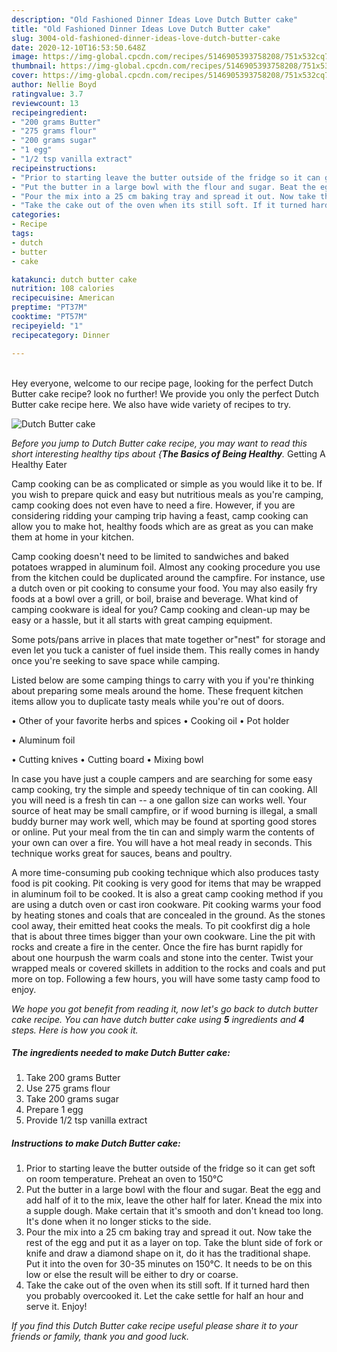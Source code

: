 ```yaml
---
description: "Old Fashioned Dinner Ideas Love Dutch Butter cake"
title: "Old Fashioned Dinner Ideas Love Dutch Butter cake"
slug: 3004-old-fashioned-dinner-ideas-love-dutch-butter-cake
date: 2020-12-10T16:53:50.648Z
image: https://img-global.cpcdn.com/recipes/5146905393758208/751x532cq70/dutch-butter-cake-recipe-main-photo.jpg
thumbnail: https://img-global.cpcdn.com/recipes/5146905393758208/751x532cq70/dutch-butter-cake-recipe-main-photo.jpg
cover: https://img-global.cpcdn.com/recipes/5146905393758208/751x532cq70/dutch-butter-cake-recipe-main-photo.jpg
author: Nellie Boyd
ratingvalue: 3.7
reviewcount: 13
recipeingredient:
- "200 grams Butter"
- "275 grams flour"
- "200 grams sugar"
- "1 egg"
- "1/2 tsp vanilla extract"
recipeinstructions:
- "Prior to starting leave the butter outside of the fridge so it can get soft on room temperature. Preheat an oven to 150°C"
- "Put the butter in a large bowl with the flour and sugar. Beat the egg and add half of it to the mix, leave the other half for later. Knead the mix into a supple dough. Make certain that it&#39;s smooth and don&#39;t knead too long. It&#39;s done when it no longer sticks to the side."
- "Pour the mix into a 25 cm baking tray and spread it out. Now take the rest of the egg and put it as a layer on top. Take the blunt side of fork or knife and draw a diamond shape on it, do it has the traditional shape. Put it into the oven for 30-35 minutes on 150°C. It needs to be on this low or else the result will be either to dry or coarse."
- "Take the cake out of the oven when its still soft. If it turned hard then you probably overcooked it. Let the cake settle for half an hour and serve it. Enjoy!"
categories:
- Recipe
tags:
- dutch
- butter
- cake

katakunci: dutch butter cake 
nutrition: 108 calories
recipecuisine: American
preptime: "PT37M"
cooktime: "PT57M"
recipeyield: "1"
recipecategory: Dinner

---
```

<br>
Hey everyone, welcome to our recipe page, looking for the perfect Dutch Butter cake recipe? look no further! We provide you only the perfect Dutch Butter cake recipe here. We also have wide variety of recipes to try.
<br>


![Dutch Butter cake](https://img-global.cpcdn.com/recipes/5146905393758208/751x532cq70/dutch-butter-cake-recipe-main-photo.jpg)

<i>Before you jump to Dutch Butter cake recipe, you may want to read this short interesting healthy tips about {<strong>The Basics of Being Healthy</strong>.</i>
Getting A Healthy Eater

    
Camp cooking can be as complicated or simple as you would like it to be. If you wish to prepare quick and easy but nutritious meals as you're camping, camp cooking does not even have to need a fire. However, if you are considering ridding your camping trip having a feast, camp cooking can allow you to make hot, healthy foods which are as great as you can make them at home in your kitchen.

Camp cooking doesn't need to be limited to sandwiches and baked potatoes wrapped in aluminum foil.  Almost any cooking procedure you use from the kitchen could be duplicated around the campfire. For instance, use a dutch oven or pit cooking to consume your food. You may also easily fry foods at a bowl over a grill, or boil, braise and beverage. What kind of camping cookware is ideal for you? Camp cooking and clean-up may be easy or a hassle, but it all starts with great camping equipment.

Some pots/pans arrive in places that mate together or"nest" for storage and even let you tuck a canister of fuel inside them. This really comes in handy once you're seeking to save space while camping.

Listed below are some camping things to carry with you if you're thinking about preparing some meals around the home. These frequent kitchen items allow you to duplicate tasty meals while you're out of doors.


• Other of your favorite herbs and spices
• Cooking oil
• Pot holder

• Aluminum foil

• Cutting knives
• Cutting board
• Mixing bowl


In case you have just a couple campers and are searching for some easy camp cooking, try the simple and speedy technique of tin can cooking. All you will need is a fresh tin can -- a one gallon size can works well. Your source of heat may be small campfire, or if wood burning is illegal, a small buddy burner may work well, which may be found at sporting good stores or online. Put your meal from the tin can and simply warm the contents of your own can over a fire. You will have a hot meal ready in seconds.  This technique works great for sauces, beans and poultry.

A more time-consuming pub cooking technique which also produces tasty food is pit cooking. Pit cooking is very good for items that may be wrapped in aluminum foil to be cooked.  It is also a great camp cooking method if you are using a dutch oven or cast iron cookware. Pit cooking warms your food by heating stones and coals that are concealed in the ground. As the stones cool away, their emitted heat cooks the meals. To pit cookfirst dig a hole that is about three times bigger than your own cookware. Line the pit with rocks and create a fire in the center. Once the fire has burnt rapidly for about one hourpush the warm coals and stone into the center. Twist your wrapped meals or covered skillets in addition to the rocks and coals and put more on top. Following a few hours, you will have some tasty camp food to enjoy.


<i>We hope you got benefit from reading it, now let's go back to dutch butter cake recipe. You can have dutch butter cake using <strong>5</strong> ingredients and <strong>4</strong> steps. Here is how you cook it.
</i>

##### The ingredients needed to make Dutch Butter cake:

1. Take 200 grams Butter
1. Use 275 grams flour
1. Take 200 grams sugar
1. Prepare 1 egg
1. Provide 1/2 tsp vanilla extract


##### Instructions to make Dutch Butter cake:

1. Prior to starting leave the butter outside of the fridge so it can get soft on room temperature. Preheat an oven to 150°C
1. Put the butter in a large bowl with the flour and sugar. Beat the egg and add half of it to the mix, leave the other half for later. Knead the mix into a supple dough. Make certain that it&#39;s smooth and don&#39;t knead too long. It&#39;s done when it no longer sticks to the side.
1. Pour the mix into a 25 cm baking tray and spread it out. Now take the rest of the egg and put it as a layer on top. Take the blunt side of fork or knife and draw a diamond shape on it, do it has the traditional shape. Put it into the oven for 30-35 minutes on 150°C. It needs to be on this low or else the result will be either to dry or coarse.
1. Take the cake out of the oven when its still soft. If it turned hard then you probably overcooked it. Let the cake settle for half an hour and serve it. Enjoy!




<i>If you find this Dutch Butter cake recipe useful please share it to your friends or family, thank you and good luck.</i>
